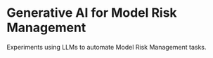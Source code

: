 # Generative AI for Model Risk Management

Experiments using LLMs to automate Model Risk Management tasks.
